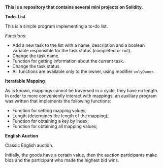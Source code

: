 **This is a repository that contains several mini projects on Solidity.**



**Todo-List**

  This is a simple program implementing a to-do list.

  _Functions_:

  - Add a new task to the list with a name, description and a boolean variable responsible for the task status (completed or not).
  - Change the task name.
  - Function for getting information about the current task.
  - Change the task status.
  - All functions are available only to the owner, using modifier `onlyOwner`.


**Iteratable Mapping**

  As is known, mappings cannot be traversed in a cycle, they have no length. In order to more conveniently interact with mappings, an auxiliary program was written that implements the following functions:
  
  - Function for setting mapping values;
  - Length (determines the length of the mapping);
  - Function for obtaining a key by index;
  - Function for obtaining all mapping values;




**English Auction**

  Classic English auction.
  
  Initially, the goods have a certain value, then the auction participants make bids and the participant who made the highest bid wins.
